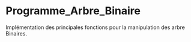 # Programme_Arbre_Binaire
Implémentation des principales fonctions pour la manipulation des arbre Binaires.
